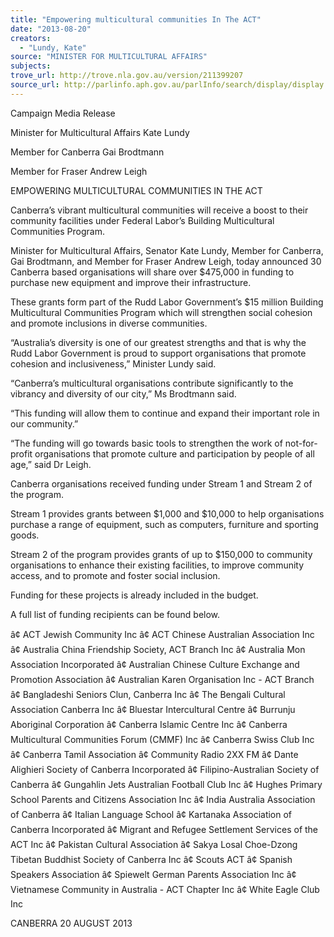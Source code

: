 ```yaml
---
title: "Empowering multicultural communities In The ACT"
date: "2013-08-20"
creators:
  - "Lundy, Kate"
source: "MINISTER FOR MULTICULTURAL AFFAIRS"
subjects:
trove_url: http://trove.nla.gov.au/version/211399207
source_url: http://parlinfo.aph.gov.au/parlInfo/search/display/display.w3p;query=Id%3A%22media/pressrel/2676179%22
---
```


 

 

 Campaign Media Release 

 Minister for Multicultural Affairs Kate Lundy 

 Member for Canberra Gai Brodtmann 

 Member for Fraser Andrew Leigh    

 EMPOWERING MULTICULTURAL COMMUNITIES IN THE ACT    

 Canberra’s vibrant multicultural communities will receive a boost to their community  facilities under Federal Labor’s Building Multicultural Communities Program.    

 Minister for Multicultural Affairs, Senator Kate Lundy, Member for Canberra, Gai  Brodtmann, and Member for Fraser Andrew Leigh, today announced 30 Canberra  based organisations will share over $475,000 in funding to purchase new equipment  and improve their infrastructure.    

 These grants form part of the Rudd Labor Government’s $15 million Building  Multicultural Communities Program which will strengthen social cohesion and  promote inclusions in diverse communities. 

 

 “Australia’s diversity is one of our greatest strengths and that is why the Rudd Labor  Government is proud to support organisations that promote cohesion and  inclusiveness,” Minister Lundy said.    

 “Canberra’s multicultural organisations contribute significantly to the vibrancy and  diversity of our city,” Ms Brodtmann said.     

 “This funding will allow them to continue and expand their important role in our  community.”    

 “The funding will go towards basic tools to strengthen the work of not-for-profit  organisations that promote culture and participation by people of all age,” said Dr  Leigh.   

 

 Canberra organisations received funding under Stream 1 and Stream 2 of the  program.      

 Stream 1 provides grants between $1,000 and $10,000 to help organisations  purchase a range of equipment, such as computers, furniture and sporting goods.    

 Stream 2 of the program provides grants of up to $150,000 to community  organisations to enhance their existing facilities, to improve community access, and  to promote and foster social inclusion. 

 

 Funding for these projects is already included in the budget.      

 A full list of funding recipients can be found below.     

 â¢         ACT Jewish Community Inc  â¢         ACT Chinese Australian Association Inc  â¢         Australia China Friendship Society, ACT Branch Inc  â¢         Australia Mon Association Incorporated  â¢         Australian Chinese Culture Exchange and Promotion Association  â¢         Australian Karen Organisation Inc - ACT Branch  â¢         Bangladeshi Seniors Clun, Canberra Inc  â¢         The Bengali Cultural Association Canberra Inc  â¢         Bluestar Intercultural Centre  â¢         Burrunju Aboriginal Corporation  â¢         Canberra Islamic Centre Inc  â¢         Canberra Multicultural Communities Forum (CMMF) Inc  â¢         Canberra Swiss Club Inc  â¢         Canberra Tamil Association  â¢         Community Radio 2XX FM  â¢         Dante Alighieri Society of Canberra Incorporated  â¢         Filipino-Australian Society of Canberra  â¢         Gungahlin Jets Australian Football Club Inc  â¢         Hughes Primary School Parents and Citizens Association Inc  â¢         India Australia Association of Canberra  â¢         Italian Language School  â¢         Kartanaka Association of Canberra Incorporated  â¢         Migrant and Refugee Settlement Services of the ACT Inc  â¢         Pakistan Cultural Association  â¢         Sakya Losal Choe-Dzong Tibetan Buddhist Society of Canberra Inc  â¢         Scouts ACT  â¢         Spanish Speakers Association  â¢         Spiewelt German Parents Association Inc  â¢         Vietnamese Community in Australia - ACT Chapter Inc  â¢         White Eagle Club Inc    

 

 CANBERRA  20 AUGUST 2013   

